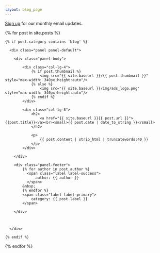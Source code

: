 ```yaml
---
layout: blog_page
---
```


[Sign up](http://eepurl.com/ggoxhn) for our monthly email updates.

<div class="container">
    <div class="row">

{% for post in site.posts %}

    {% if post.category contains 'blog' %}

      <div class="panel panel-default">

        <div class="panel-body">

            <div class="col-lg-4">
                {% if post.thumbnail %}
                    <img src="{{ site.baseurl }}/{{ post.thumbnail }}" style="max-width: 340px;height:auto"/>
                {% else %}
                    <img src="{{ site.baseurl }}/img/ads_logo.png" style="max-width: 340px;height:auto"/>
                {% endif %}
            </div>

            <div class="col-lg-8">
                <h2>
                    <a href="{{ site.baseurl }}{{ post.url }}">{{post.title}}</a><br><small>{{ post.date | date_to_string }}</small>
                </h2>

                <p>
                    {{ post.content | strip_html | truncatewords:40 }}
                </p>
            </div>

        </div>

        <div class="panel-footer">
            {% for author in post.author %}
              <span class="label label-success">
                  author: {{ author }}
              </span>
            &nbsp;
            {% endfor %}
            <span class="label label-primary">
                category: {{ post.label }}
            </span>

        </div>



      </div>

    {% endif %}

{% endfor %}

</div>
</div>
